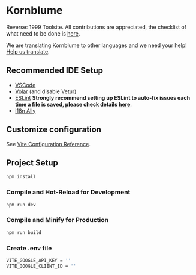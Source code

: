 # Kornblume

Reverse: 1999 Toolsite. All contributions are appreciated, the checklist of what need to be done is [here](https://docs.google.com/spreadsheets/d/1Ten6TdTrUbnFhOGallPDs2Xs7GNfiQfsrf-uZidY4l8/edit#gid=1859046052).

We are translating Kornblume to other languages and we need your help! [Help us translate](https://github.com/windbow27/kornblume/blob/main/lang/README.md).

## Recommended IDE Setup

 - [VSCode](https://code.visualstudio.com/)
 - [Volar](https://marketplace.visualstudio.com/items?itemName=Vue.volar) (and disable Vetur)
 - [ESLint](https://marketplace.visualstudio.com/items?itemName=dbaeumer.vscode-eslint)
      **Strongly recommend setting up ESLint to auto-fix issues each time a file is saved, please check details [here](https://www.digitalocean.com/community/tutorials/workflow-auto-eslinting#step-4-adding-code-actions-on-save)**.
 - [i18n Ally](https://marketplace.visualstudio.com/items?itemName=lokalise.i18n-ally)

## Customize configuration

See [Vite Configuration Reference](https://vitejs.dev/config/).

## Project Setup

```sh
npm install
```

### Compile and Hot-Reload for Development

```sh
npm run dev
```

### Compile and Minify for Production

```sh
npm run build
```

### Create .env file
```sh
VITE_GOOGLE_API_KEY = ''
VITE_GOOGLE_CLIENT_ID = ''
```
